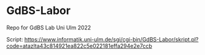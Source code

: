 # GdBS-Labor
 Repo for GdBS Lab Uni Ulm 2022

Script: https://www.informatik.uni-ulm.de/sgi/cgi-bin/GdBS-Labor/skript.pl?code=atazlta43c814921ea822c5e022181effa294e2e7ccb
